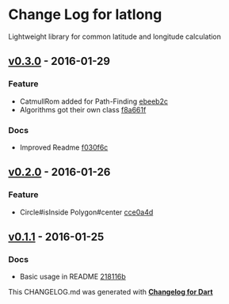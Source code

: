 # Change Log for latlong
Lightweight library for common latitude and longitude calculation

## [v0.3.0](http://github.com/mikemitterer/dart-latlong/compare/v0.2.1...v0.3.0) - 2016-01-29

### Feature
* CatmullRom added for Path-Finding [ebeeb2c](https://github.com/mikemitterer/dart-latlong/commit/ebeeb2c36e8c1368bda2e882426298e3f22c06b5)
* Algorithms got their own class [f8a661f](https://github.com/mikemitterer/dart-latlong/commit/f8a661fa80485853f2fafe774b52fd417dbb174f)

### Docs
* Improved Readme [f030f6c](https://github.com/mikemitterer/dart-latlong/commit/f030f6cb89cb71d4ae9d29a3b7ffa13b7ea2bac8)

## [v0.2.0](http://github.com/mikemitterer/dart-latlong/compare/v0.1.2...v0.2.0) - 2016-01-26

### Feature
* Circle#isInside Polygon#center [cce0a4d](https://github.com/mikemitterer/dart-latlong/commit/cce0a4da93f03977a4545c6470c85b5d5243637e)

## [v0.1.1](http://github.com/mikemitterer/dart-latlong/compare/v0.1.0...v0.1.1) - 2016-01-25

### Docs
* Basic usage in README [218116b](https://github.com/mikemitterer/dart-latlong/commit/218116bcab24af05d6a793ef4f4c3e32b96202e4)


This CHANGELOG.md was generated with [**Changelog for Dart**](https://pub.dartlang.org/packages/changelog)

